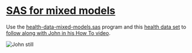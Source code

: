 # [SAS for mixed models](https://www.youtube.com/watch?v=by9hhoDpBIk&list=PLVV6eZFA22QwrXd6nSDU18E6XgXSMOs87)

Use the [health-data-mixed-models.sas](health-data-mixed-models.sas) program and this [health data set](https://github.com/sascommunities/sas-howto-tutorials/blob/master/mixedmodels/Heath%20data.xlsx) to [follow along with John in his How To video](https://www.youtube.com/watch?v=by9hhoDpBIk&list=PLVV6eZFA22QwrXd6nSDU18E6XgXSMOs87).

![John still](https://img.youtube.com/vi/by9hhoDpBIk/0.jpg)


